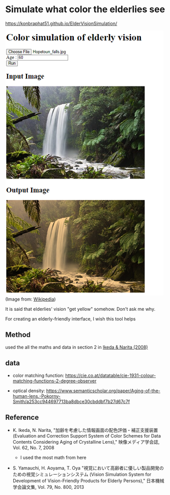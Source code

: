 # Simulate what color the elderlies see

https://konbraphat51.github.io/ElderVisionSimulation/

![alt text](demo.png)
(Image from: [Wikipedia](https://ja.wikipedia.org/wiki/%E8%87%AA%E7%84%B6))

It is said that elderlies' vision "get yellow" somehow. Don't ask me why.

For creating an elderly-friendly interface, I wish this tool helps

## Method

used the all the maths and data in section 2 in [Ikeda & Narita (2008)](https://www.jstage.jst.go.jp/article/itej/62/7/62_7_1110/_pdf/-char/ja)

## data

- color matching function: https://cie.co.at/datatable/cie-1931-colour-matching-functions-2-degree-observer

- optical density: https://www.semanticscholar.org/paper/Aging-of-the-human-lens.-Pokorny-Smith/a253cc944697713ba8dbce30cbddbf7b27d67c7f

## Reference

- K. Ikeda, N. Narita, "加齢を考慮した情報画面の配色評価・補正支援装置 (Evaluation and Correction Support System of Color Schemes for Data Contents Considering Aging of Crystalline Lens)," 映像メディア学会誌, Vol. 62, No. 7, 2008

  - I used the most math from here

- S. Yamauchi, H. Aoyama, T. Oya "視覚において高齢者に優しい製品開発のための視覚シミュレーションシステム (Vision Simulation System for Development of Vision-Friendly Products for Elderly Persons)," 日本機械学会論文集, Vol. 79, No. 800, 2013
